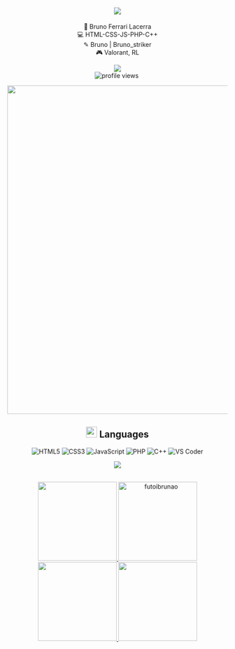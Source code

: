 <h1 align="center">
  <a href="https://github.com/DenverCoder1/readme-typing-svg"><img src="https://readme-typing-svg.herokuapp.com?font=Time+New+Roman&color=cyan&size=25&center=true&vCenter=true&width=600&height=100&lines=bruno..&hearts;++;web+developer,;Love+to+explore+the+dev-verse..<3"></a>
</h1>
<div align="center">
👤 Bruno Ferrari Lacerra <br />
💻 HTML-CSS-JS-PHP-C++ <br />
✎ Bruno | Bruno_striker <br />
🎮 Valorant, RL <br />


 


<a href="https://www.instagram.com/brlacerra/" target="_blank"><img src="https://img.shields.io/badge/Instagram-E4405F?style=for-the-badge&logo=instagram&logoColor=white" target="_blank"></a><br>
 ![profile views](https://komarev.com/ghpvc/?username=futoibrunao&color=00BFFF&style=flat-square)&nbsp;
<div/>


 <p align="center">
<img width="750" src="https://xlncad.com/wp-content/uploads/2019/07/Digital-Rain.gif" />
</p>
 
## <img src="https://media2.giphy.com/media/QssGEmpkyEOhBCb7e1/giphy.gif?cid=ecf05e47a0n3gi1bfqntqmob8g9aid1oyj2wr3ds3mg700bl&rid=giphy.gif" width ="25"><b> Languages</b>
![HTML5](https://img.shields.io/badge/HTML5%20-%23E34F26.svg?style=for-the-badge&logo=html5&logoColor=white)
![CSS3](https://img.shields.io/badge/CSS%20-%231572B6.svg?style=for-the-badge&logo=css3&logoColor=white)
![JavaScript](https://img.shields.io/badge/JavaScript%20-%23F7DF1E.svg?style=for-the-badge&logo=javascript&logoColor=black)
![PHP](https://img.shields.io/badge/PHP%20-777BB3.svg?style=for-the-badge&logo=php&logoColor=black)
![C++](https://img.shields.io/badge/C++%20-%2300599C.svg?style=for-the-badge&logo=c%2B%2B&logoColor=white)
![VS Coder](https://img.shields.io/badge/Visual%20Studio%20Code-0078d7.svg?style=for-the-badge&logo=visual-studio-code&logoColor=white)

 
 <img src="https://user-images.githubusercontent.com/73097560/115834477-dbab4500-a447-11eb-908a-139a6edaec5c.gif"><br><br>
<div>
<a href="https://github.com/futoibrunao">
  
  <img src="https://github-readme-stats.vercel.app/api?username=futoibrunao&include_all_commits=true&count_private=true&show_icons=true&line_height=20&title_color=7A7ADB&icon_color=2234AE&text_color=D3D3D3&bg_color=0,000000,130F40" height="180em"/>
  <img src="https://github-readme-stats.vercel.app/api/top-langs?username=futoibrunao&show_icons=true&locale=en&layout=compact&line_height=20&title_color=7A7ADB&icon_color=2234AE&text_color=D3D3D3&bg_color=0,000000,130F40" height="180em"  alt="futoibrunao"/>
  
<img height="180em" src="https://github-readme-stats.vercel.app/api/top-langs/?username=futoibrunao&layout=compact&langs_count=7&theme=dracula"/>
<img height="180em" src="https://github-readme-stats.vercel.app/api?username=futoibrunao&show_icons=true&theme=dracula&include_all_commits=true&count_private=true"/></a>
</div>
 
  
 
